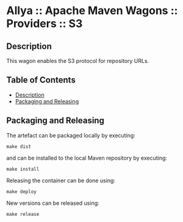 # Allya :: Apache Maven Wagons :: Providers :: S3

## Description

This wagon enables the S3 protocol for repository URLs.

## Table of Contents

* [Description](#description)
* [Packaging and Releasing](#packaging-and-releasing)

## Packaging and Releasing

The artefact can be packaged locally by executing:

    make dist

and can be installed to the local Maven repository by executing:

    make install

Releasing the container can be done using:

    make deploy

New versions can be released using:

    make release
